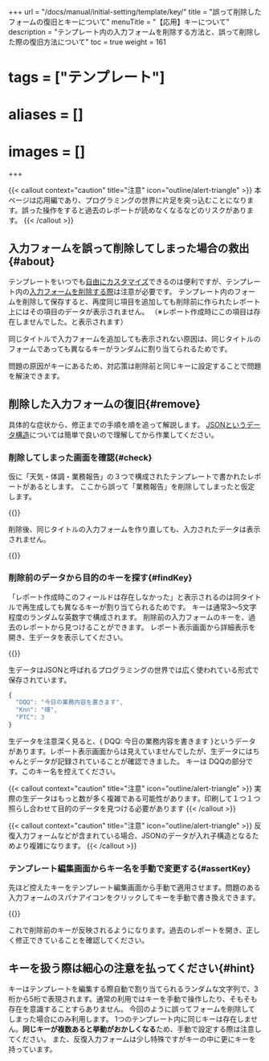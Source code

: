 +++
url = "/docs/manual/initial-setting/template/key/"
title = "誤って削除したフォームの復旧とキーについて"
menuTitle = "【応用】キーについて"
description = "テンプレート内の入力フォームを削除する方法と、誤って削除した際の復旧方法について"
toc = true
weight = 161
# tags = ["テンプレート"]
# aliases = []
# images = []
+++

{{< callout context="caution" title="注意" icon="outline/alert-triangle" >}}
本ページは応用編であり、プログラミングの世界に片足を突っ込むことになります。誤った操作をすると過去のレポートが読めなくなるなどのリスクがあります。
{{< /callout >}}

## 入力フォームを誤って削除してしまった場合の救出 {#about}

テンプレートをいつでも[自由にカスタマイズ](/docs/manual/initial-setting/template/make/)できるのは便利ですが、テンプレート内の[入力フォームを削除する際](/docs/manual/initial-setting/template/make/#removeForm)は注意が必要です。
テンプレート内のフォームを削除して保存すると、再度同じ項目を追加しても削除前に作られたレポート上にはその項目のデータが表示されません。
（※レポート作成時にこの項目は存在しませんでした。と表示されます）

同じタイトルで入力フォームを追加しても表示されない原因は、同じタイトルのフォームであっても異なるキーがランダムに割り当てられるためです。

問題の原因がキーにあるため、対応策は削除前と同じキーに設定することで問題を解決できます。

## 削除した入力フォームの復旧{#remove}

具体的な症状から、修正までの手順を順を追って解説します。
[JSONというデータ構造](https://knowledge.shade3d.jp/knowledgebase/json%E5%BD%A2%E5%BC%8F%E3%81%A8%E3%81%AF)については簡単で良いので理解してから作業してください。

### 削除してしまった画面を確認{#check}

仮に「天気・体調・業務報告」の３つで構成されたテンプレートで書かれたレポートがあるとします。
ここから誤って「業務報告」を削除してしまったと仮定します。

{{<iTablet filename="preRemoveForm" msg="今は表示されていますがテンプレート編集で誤って「業務報告」を消して保存したとします">}}

削除後、同じタイトルの入力フォームを作り直しても、入力されたデータは表示されません。

{{<iTablet filename="invalidKey" msg="同じタイトルのフォームを追加してもデータ復旧はしません">}}

### 削除前のデータから目的のキーを探す{#findKey}

「レポート作成時このフィールドは存在しなかった」と表示されるのは同タイトルで再生成しても異なるキーが割り当てられるためです。
キーは通常3〜5文字程度のランダムな英数字で構成されます。
削除前の入力フォームのキーを、過去のレポートから見つけることができます。
レポート表示画面から詳細表示を開き、生データを表示してください。

{{<iTablet filename="rawData" msg="レポートの生データを表示します" alice="guide">}}

生データはJSONと呼ばれるプログラミングの世界では広く使われている形式で保存されています。

```javascript
{
  "DQQ": "今日の業務内容を書きます",
  "Knn": "晴",
  "PTC": 3
}
```

生データを注意深く見ると、{ DQQ: 今日の業務内容を書きます }というデータがあります。レポート表示画面からは見えていませんでしたが、生データにはちゃんとデータが記録されていることが確認できました。
キーは DQQの部分です。このキー名を控えてください。

{{< callout context="caution" title="注意" icon="outline/alert-triangle" >}}
実際の生データはもっと数が多く複雑である可能性があります。印刷して１つ１つ照らし合わせて目的のデータを見つける必要があります
{{< /callout >}}

{{< callout context="caution" title="注意" icon="outline/alert-triangle" >}}
反復入力フォームなどが含まれている場合、JSONのデータが入れ子構造となるためより複雑になります。
{{< /callout >}}

### テンプレート編集画面からキー名を手動で変更する{#assertKey}

先ほど控えたキーをテンプレート編集画面から手動で適用させます。問題のある入力フォームのスパナアイコンをクリックしてキーを手動で書き換えできます。

{{<iTablet filename="rawData" msg="手動で入力フォームのキーを変更できます。作業は慎重に！" alice="here">}}

これで削除前のキーが反映されるようになります。過去のレポートを開き、正しく修正できていることを確認してください。

## キーを扱う際は細心の注意を払ってください{#hint}

キーはテンプレートを編集する際自動で割り当てられるランダムな文字列で、3桁から5桁で表現されます。通常の利用ではキーを手動で操作したり、そもそも存在を意識することすらありません。
今回のように誤ってフォームを削除してしまった場合にのみ利用します。
1つのテンプレート内に同じキーは存在しません。**同じキーが複数あると挙動がおかしくなる**ため、手動で設定する際は注意してください。
また、反復入力フォームは少し特殊ですがキーの中に更にキーを持っています。
